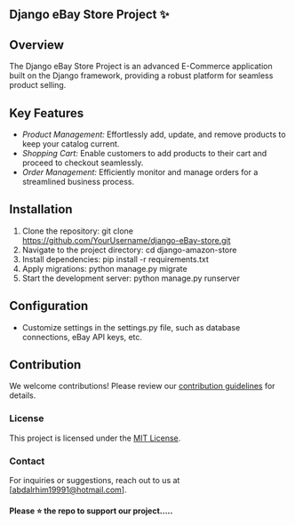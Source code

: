 ## Django eBay Store Project ✨


## Overview
The Django eBay Store Project is an advanced E-Commerce application built on the Django framework, providing a robust platform for seamless product selling.

## Key Features
- *Product Management:* Effortlessly add, update, and remove products to keep your catalog current.
- *Shopping Cart:* Enable customers to add products to their cart and proceed to checkout seamlessly.
- *Order Management:* Efficiently monitor and manage orders for a streamlined business process.

## Installation
1. Clone the repository: git clone https://github.com/YourUsername/django-eBay-store.git
2. Navigate to the project directory: cd django-amazon-store
3. Install dependencies: pip install -r requirements.txt
4. Apply migrations: python manage.py migrate
5. Start the development server: python manage.py runserver

## Configuration
- Customize settings in the settings.py file, such as database connections, eBay API keys, etc.

## Contribution
We welcome contributions! Please review our [contribution guidelines](CONTRIBUTING.md) for details.

### License
This project is licensed under the [MIT License](LICENSE).

### Contact
For inquiries or suggestions, reach out to us at [abdalrhim19991@hotmail.com].

#### Please ⭐ the repo to support our project.....
